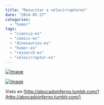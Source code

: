```yaml
---
title: "Resucitar a velocirraptores"
date: "2014-05-27"
categories: 
  - "humor"
tags: 
  - "ciencia-es"
  - "comics-es"
  - "dinosaurios-es"
  - "humor-es"
  - "research-es"
  - "velocirraptor-es"
---
```


[![Image](http://fjesusmartinez.files.wordpress.com/2014/05/velociraptors11.jpg?w=490)](http://fjesusmartinez.files.wordpress.com/2014/05/velociraptors11.jpg)

[![Image](http://fjesusmartinez.files.wordpress.com/2014/05/velociraptors2.jpg?w=650)](http://fjesusmartinez.files.wordpress.com/2014/05/velociraptors2.jpg)

Visto en [http://abocadoinferno.tumblr.com/](http://abocadoinferno.tumblr.com/)
